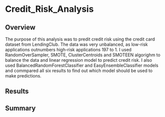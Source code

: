 # Credit_Risk_Analysis

## Overview

The purpose of this analysis was to predit credit risk using the credit card dataset from LendingClub. The data was very unbalanced, as low-risk applications outnumbers high-risk applications 197 to 1. I used RandomOverSampler, SMOTE, ClusterCentroids and SMOTEEN algorighm to balance the data and linear regression model to predict credit risk. I also used BalancedRandomForestClassifier and EasyEnsembleClassifier models and commpared all six results to find out which model should be used to make predictions. 

## Results

## Summary
